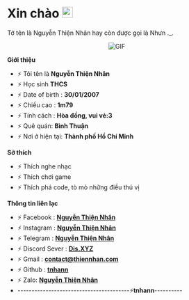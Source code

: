 <h1> Xin chào <img src="https://github.com/souvikguria98/souvikguria98/blob/master/Hi.gif" width="25"></h1> 
Tớ tên là Nguyễn Thiện Nhân hay còn được gọi là Nhưn ._.


<p align="center">
</p>

<p align="center">
</p>
<p align="center">
    <img align="center" alt="GIF" src="https://i.redd.it/hzaufj70z0v21.gif" />
</p> 

**Giới thiệu**

- ⚡ Tôi tên là **Nguyễn Thiện Nhân**
- ⚡ Học sinh **THCS**
- ⚡ Date of birth : **30/01/2007**
- ⚡ Chiều cao : **1m79**
- ⚡ Tính cách : **Hòa đồng, vui vẻ:3**
- ⚡ Quê quán: **Bình Thuận**
- ⚡ Nơi ở hiện tại:  **Thành phố Hồ Chí Minh**

**Sở thích**

- ⚡ Thích nghe nhạc 
- ⚡ Thích chơi game
- ⚡ Thích phá code, tò mò những điều thú vị

**Thông tin liên lạc**

- ⚡ Facebook : **[Nguyễn Thiện Nhân](https://www.facebook.com/tnhan.BT)**
- ⚡ Instagram : **[Nguyễn Thiện Nhân](https://www.instagram.com/_tnhannn)**
- ⚡ Telegram : **[Nguyễn Thiện Nhân](https://t.me/tnhanBT)**
- ⚡ Discord Sever : **[Dis.XYZ](https://discord.gg/a8fR4dEz4P)**
- ⚡ Gmail : **[contact@thiennhan.com](https://gmail.com)**
- ⚡ Github : **[tnhann](https://github.com/tnhann)**
- ⚡ Zalo: **[Nguyễn Thiện Nhân](https://zalo.me/0763347482)**
- ----------------------------------------⚡**tnhann**----------
